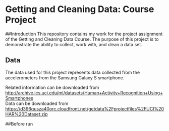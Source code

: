 # Getting and Cleaning Data: Course Project
##Introduction
This repository contains my work for the project assignment of the Getting and Cleaning Data Course.
The purpose of this project is to demonstrate the ability to collect, work with, and clean a data set.
## Data
The data used for this project represents data collected from the accelerometers from the Samsung Galaxy S smartphone.

Related information can be downloaded from http://archive.ics.uci.edu/ml/datasets/Human+Activity+Recognition+Using+Smartphones  
Data can be downloaded from https://d396qusza40orc.cloudfront.net/getdata%2Fprojectfiles%2FUCI%20HAR%20Dataset.zip 

##Before run
